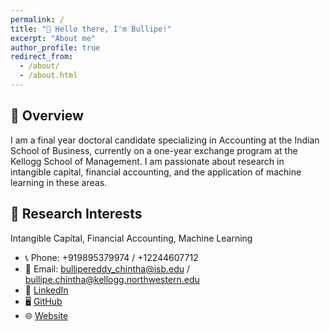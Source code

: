 ```yaml
---
permalink: /
title: "👋 Hello there, I'm Bullipe!"
excerpt: "About me"
author_profile: true
redirect_from: 
  - /about/
  - /about.html
---
```



## 🚀 Overview
I am a final year doctoral candidate specializing in Accounting at the Indian School of Business, currently on a one-year exchange program at the Kellogg School of Management. I am passionate about research in intangible capital, financial accounting, and the application of machine learning in these areas. 

## 🔬 Research Interests
Intangible Capital, Financial Accounting, Machine Learning

* 📞 Phone: +919895379974 / +12244607712 
* 📧 Email: bullipereddy_chintha@isb.edu / bullipe.chintha@kellogg.northwestern.edu
* 👔 [LinkedIn](https://www.linkedin.com/in/bullipereddy/?originalSubdomain=in)
* 🖥️ [GitHub](https://github.com/Bullipe)
* 🌐 [Website](https://www.yourwebsite.com)